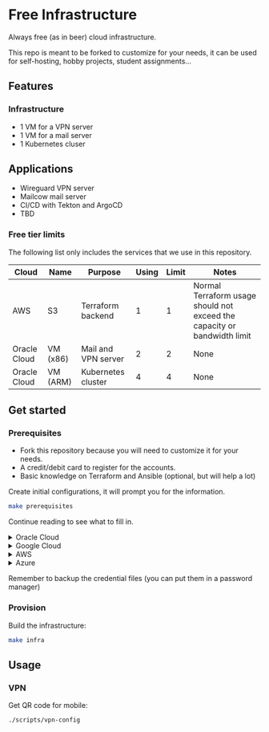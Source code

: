 # Free Infrastructure

Always free (as in beer) cloud infrastructure.

This repo is meant to be forked to customize for your needs, it can be used for self-hosting, hobby projects, student assignments...

## Features

### Infrastructure

- 1 VM for a VPN server
- 1 VM for a mail server
- 1 Kubernetes cluser

## Applications

- Wireguard VPN server
- Mailcow mail server
- CI/CD with Tekton and ArgoCD
- TBD

### Free tier limits

The following list only includes the services that we use in this repository.

| Cloud | Name | Purpose | Using | Limit | Notes |
| ----- | ---- | ------- | ----- | ----- | ----- |
| AWS | S3 | Terraform backend | 1 | 1 | Normal Terraform usage should not exceed the capacity or bandwidth limit |
| Oracle Cloud | VM (x86) | Mail and VPN server | 2 | 2 | None |
| Oracle Cloud | VM (ARM) | Kubernetes cluster | 4 | 4 | None |

## Get started

### Prerequisites

- Fork this repository because you will need to customize it for your needs.
- A credit/debit card to register for the accounts.
- Basic knowledge on Terraform and Ansible (optional, but will help a lot)

Create initial configurations, it will prompt you for the information.

```sh
make prerequisites
```

Continue reading to see what to fill in.

<details> <summary>Oracle Cloud</summary>

- Create an Oracle Cloud account
- Generate an API signing key:
  - Profile menu (User menu icon) -> User Settings -> API Keys -> Add API Key
  - Select Generate API Key Pair, download the private key and click Add
  - Check the Configuration File Preview for the values

</details>

<details> <summary>Google Cloud</summary>

No resource on GCP yet

</details>

<details> <summary>AWS</summary>

No resource on AWS yet

</details>

<details> <summary>Azure</summary>

No resource on Azure yet

</details>

Remember to backup the credential files (you can put them in a password manager)

### Provision

Build the infrastructure:

```sh
make infra
```

## Usage

### VPN

Get QR code for mobile:

```sh
./scripts/vpn-config
```
